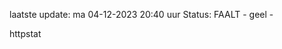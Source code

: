 laatste update: 
ma 04-12-2023 20:40   uur 
Status: FAALT - geel - 
<div class="service Y">httpstat</div>